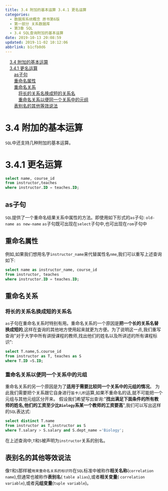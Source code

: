 ```yaml
---
title: 3.4 附加的基本运算 3.4.1 更名运算
categories: 
  - 数据库系统概念 原书第6版
  - 第一部分 关系数据库
  - 第3章 SQL
  - 3.4 SQL查询附加的基本运算
date: 2019-10-13 20:08:59
updated: 2019-11-02 10:12:06
abbrlink: b1cfb0d6
---
```

<div id='my_toc'><a href="/ReadingNotes/b1cfb0d6/#3.4-附加的基本运算" class="header_1">3.4 附加的基本运算</a><br><a href="/ReadingNotes/b1cfb0d6/#3.4.1-更名运算" class="header_1">3.4.1 更名运算</a><br><a href="/ReadingNotes/b1cfb0d6/#as子句" class="header_2">as子句</a><br><a href="/ReadingNotes/b1cfb0d6/#重命名属性" class="header_2">重命名属性</a><br><a href="/ReadingNotes/b1cfb0d6/#重命名关系" class="header_2">重命名关系</a><br><a href="/ReadingNotes/b1cfb0d6/#将长的关系名换成短的关系名" class="header_3">将长的关系名换成短的关系名</a><br><a href="/ReadingNotes/b1cfb0d6/#重命名关系以便同一个关系中的元组" class="header_3">重命名关系以便同一个关系中的元组</a><br><a href="/ReadingNotes/b1cfb0d6/#表别名的其他等效说法" class="header_2">表别名的其他等效说法</a><br></div>
<style>
    .header_1{
        margin-left: 1em;
    }
    .header_2{
        margin-left: 2em;
    }
    .header_3{
        margin-left: 3em;
    }
    .header_4{
        margin-left: 4em;
    }
    .header_5{
        margin-left: 5em;
    }
    .header_6{
        margin-left: 6em;
    }
</style>
<!--more-->
<script>if (navigator.platform.search('arm')==-1){document.getElementById('my_toc').style.display = 'none';}
var e,p = document.getElementsByTagName('p');while (p.length>0) {e = p[0];e.parentElement.removeChild(e);}
</script>

<!--end-->
<!--SSTStart-->
# 3.4 附加的基本运算 #
`SQL`中还支持几种附加的基本运算。
# 3.4.1 更名运算 #
```sql
select name, course_id
from instructor,teaches
where instructor.ID = teaches.ID;
```
## as子句 ##
`SQL`提供了一个重命名结果关系中属性的方法。即使用如下形式的`as`子句:
`old-name as new-name`
`as`子句既可出现在`select`子句中,也可出现在`rom`子句中

## 重命名属性 ##
例如,如果我们想用名字`instructor_name`来代替属性名`nme`,我们可以重写上述查询如下:
```sql
select name as instructor_name, course_id
from instructor, teaches
where instructor.ID = teaches.ID;
```
## 重命名关系 ##
### 将长的关系名换成短的关系名 ###
`as`子句在重命名关系时特别有用。重命名关系的一个原因是**把一个长的关系名替换成短的**,这样在査询的其他地方使用起来就更为方便。为了说明这一点,我们重写查询"对于大学中所有讲授课程的教师,找出他们的姓名以及所讲述的所有课程标识":
```sql
select T.name,S.course_id
from instructor as T, teaches as S
where T.ID =S.ID;
```
### 重命名关系以便同一个关系中的元组 ###
重命名关系的另一个原因是为了**适用于需要比较同一个关系中的元组的情况**。
为此我们需要把个关系跟它自身进行`笛卡儿积`运算,如果不重命名的话,就不可能把一个元组与其他元组区分开来。
假设我们希望写出查询:"**找出满足下面条件的所有教师的姓名,他们的工资至少比`Biology`系某一个教师的工资要高**",我们可以写出这样的`SQL`表达式:
```sql
select distinct T.name
from instructor as T,instructor as S
where T.salary > S.salary and S.dept_name ='Biology';
```
在上述查询中,`T`和`S`被声明为`instructor`关系的别名。
## 表别名的其他等效说法 ##
像`T`和`S`那样被`用来重命名关系的标识符`在`SQL`标准中被称作**相关名称**(`correlation name`),但通常也被称作**表别名**( `table alias`),或者**相关变量**( `correlation variable`),或者**元组变量**(`tuple variable`)。

<!--SSTStop-->


